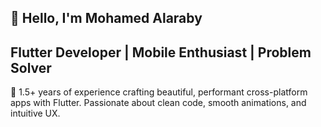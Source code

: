 ## 💫 Hello, I'm Mohamed Alaraby
## Flutter Developer | Mobile Enthusiast | Problem Solver
🚀 1.5+ years of experience crafting beautiful, performant cross-platform apps with Flutter. Passionate about clean code, smooth animations, and intuitive UX.

<!--
**MohamedAlaraby/MohamedAlaraby** is a ✨ _special_ ✨ repository because its `README.md` (this file) appears on your GitHub profile.

Here are some ideas to get you started:

🔥 Tech Stack
📱 Flutter | Dart | Firebase | Bloc/Cubit | Provider
🛠 Git | REST APIs | SQLite | GetX | Clean Architecture
🎨 Figma | Adobe XD | UI/UX Design Principles
## 📊 GitHub Stats
https://github-readme-stats.vercel.app/api?username=MohamedAlaraby&show_icons=true&theme=radical&count_private=true
https://github-readme-stats.vercel.app/api/top-langs/?username=MohamedAlaraby&layout=compact&theme=nightowl

